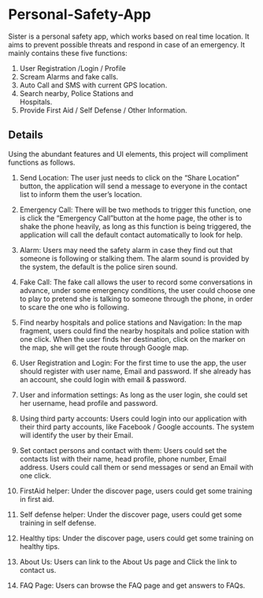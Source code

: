 # Personal-Safety-App
Sister is a personal safety app, which works based on real time location. It aims to prevent possible threats and respond in case of an emergency.
It mainly contains these five functions: 
1. User Registration /Login / Profile
2. Scream Alarms and fake calls.                            
3. Auto Call and SMS with current GPS location.        
4. Search nearby, Police Stations and Hospitals.                                                                       
5. Provide First Aid / Self Defense / Other Information.     
## Details
Using the abundant features and UI elements, this project will compliment functions as follows.
1. Send Location: The user just needs to click on the “Share Location” button, the application will send a message to everyone in the contact list to inform them the user’s location.

2. Emergency Call: There will be two methods to trigger this function, one is click the “Emergency Call”button at the home page, the other is to shake the phone heavily, as long as this function is being triggered, the application will call the default contact automatically to look for help.

3. Alarm: Users may need the safety alarm in case they find out that someone is following or stalking them. The alarm sound is provided by the system, the default is the police siren sound.

4. Fake Call: The fake call allows the user to record some conversations in advance, under some emergency conditions, the user could choose one to play to pretend she is talking to someone through the phone, in order to scare the one who is following.

5. Find nearby hospitals and police stations and Navigation: In the map fragment, users could find the nearby hospitals and police station with one click. When the user finds her destination, click on the marker on the map, she will get the route through Google map. 

6. User Registration and Login: For the first time to use the app, the user should register with user name, Email and password. If she already has an account, she could login with email & password. 

7. User and information settings: As long as the user login, she could set her username, head profile and password. 

8. Using third party accounts: Users could login into our application with their third party accounts, like Facebook / Google accounts. The system will identify the user by their Email.

9. Set contact persons and contact with them: Users could set the contacts list with their name, head profile, phone number, Email address. Users could call them or send messages or send an Email with one click. 

10. FirstAid helper: Under the discover page, users could get some training in first aid.

11. Self defense helper: Under the discover page, users could get some training in self defense.

12. Healthy tips: Under the discover page, users could get some training on healthy tips.

13. About Us: Users can link to the About Us page and Click the link to contact us.

14. FAQ Page: Users can browse the FAQ page and get answers to FAQs.

